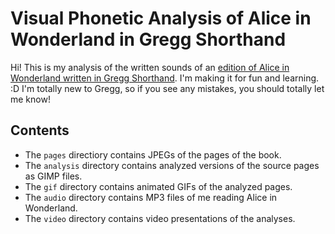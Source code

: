 Visual Phonetic Analysis of Alice in Wonderland in Gregg Shorthand
==================================================================

Hi! This is my analysis of the written sounds of an [edition of Alice in Wonderland written in Gregg Shorthand](https://archive.org/details/AliceInWonderland-PrintedInGreggShorthand-AnniversaryEdition). I'm making it for fun and learning. :D I'm totally new to Gregg, so if you see any mistakes, you should totally let me know!

## Contents

 * The `pages` directiory contains JPEGs of the pages of the book.
 * The `analysis` directory contains analyzed versions of the source pages as GIMP files.
 * The `gif` directory contains animated GIFs of the analyzed pages.
 * The `audio` directory contains MP3 files of me reading Alice in Wonderland.
 * The `video` directory contains video presentations of the analyses.
